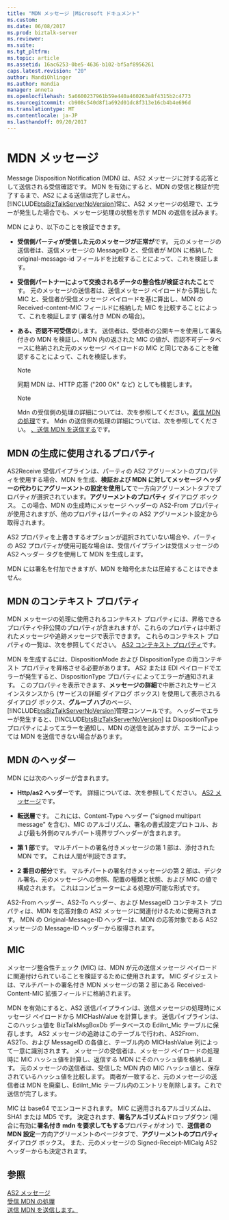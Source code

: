 ```yaml
---
title: "MDN メッセージ |Microsoft ドキュメント"
ms.custom: 
ms.date: 06/08/2017
ms.prod: biztalk-server
ms.reviewer: 
ms.suite: 
ms.tgt_pltfrm: 
ms.topic: article
ms.assetid: 16ac6253-0be5-4636-b102-bf5af8956261
caps.latest.revision: "20"
author: MandiOhlinger
ms.author: mandia
manager: anneta
ms.openlocfilehash: 5a6600237961b59e440a460263a8f4315b2c4773
ms.sourcegitcommit: cb908c540d8f1a692d01dc8f313e16cb4b4e696d
ms.translationtype: MT
ms.contentlocale: ja-JP
ms.lasthandoff: 09/20/2017
---
```

# <a name="mdn-messages"></a>MDN メッセージ
Message Disposition Notification (MDN) は、AS2 メッセージに対する応答として送信される受信確認です。 MDN を有効にすると、MDN の受信と検証が完了するまで、AS2 による送信は完了しません。 [!INCLUDE[btsBizTalkServerNoVersion](../includes/btsbiztalkservernoversion-md.md)]常に、AS2 メッセージの処理で、エラーが発生した場合でも、メッセージ処理の状態を示す MDN の返信を試みます。  
  
 MDN により、以下のことを検証できます。  
  
-   **受信側パーティが受信した元のメッセージが正常が**です。 元のメッセージの送信者は、送信メッセージの MessageID と、受信者が MDN に格納した original-message-id フィールドを比較することによって、これを検証します。  
  
-   **受信側パートナーによって交換されるデータの整合性が検証されたこと**です。 元のメッセージの送信者は、送信メッセージ ペイロードから算出した MIC と、受信者が受信メッセージ ペイロードを基に算出し、MDN の Received-content-MIC フィールドに格納した MIC を比較することによって、これを検証します (署名付き MDN の場合)。  
  
-   **ある、否認不可受信の**します。 送信者は、受信者の公開キーを使用して署名付きの MDN を検証し、MDN 内の返された MIC の値が、否認不可データベースに格納された元のメッセージ ペイロードの MIC と同じであることを確認することによって、これを検証します。  
  
    > [!NOTE]
    >  同期 MDN は、HTTP 応答 ("200 OK" など) としても機能します。  
  
    > [!NOTE]
    >  Mdn の受信側の処理の詳細については、次を参照してください。[着信 MDN の処理](../core/processing-an-incoming-mdn.md)です。 Mdn の送信側の処理の詳細については、次を参照してください。 [、送信 MDN を送信する](../core/sending-an-outgoing-mdn.md)です。  
  
## <a name="properties-used-to-generate-the-mdn"></a>MDN の生成に使用されるプロパティ  
 AS2Receive 受信パイプラインは、パーティの AS2 アグリーメントのプロパティを使用する場合、MDN を生成、**検証および MDN に対してメッセージ ヘッダーの代わりにアグリーメントの設定を使用して**で一方向アグリーメントタブでプロパティが選択されています。**アグリーメントのプロパティ** ダイアログ ボックス。 この場合、MDN の生成時にメッセージ ヘッダーの AS2-From プロパティが使用されますが、他のプロパティはパーティの AS2 アグリーメント設定から取得されます。  
  
 AS2 プロパティを上書きするオプションが選択されていない場合や、パーティの AS2 プロパティが使用可能な場合は、受信パイプラインは受信メッセージの AS2 ヘッダー タグを使用して MDN を生成します。  
  
 MDN には署名を付加できますが、MDN を暗号化または圧縮することはできません。  
  
## <a name="mdn-context-properties"></a>MDN のコンテキスト プロパティ  
 MDN メッセージの処理に使用されるコンテキスト プロパティには、昇格できるプロパティや非公開のプロパティが含まれますが、これらのプロパティは中断されたメッセージや追跡メッセージで表示できます。 これらのコンテキスト プロパティの一覧は、次を参照してください。 [AS2 コンテキスト プロパティ](../core/as2-context-properties.md)です。  
  
 MDN を生成するには、DispositionMode および DispositionType の両コンテキスト プロパティを昇格させる必要があります。 AS2 または EDI ペイロードでエラーが発生すると、DispositionType プロパティによってエラーが通知されます。 このプロパティを表示できます、**メッセージの詳細**で中断されたサービス インスタンスから (サービスの詳細 ダイアログ ボックス) を使用して表示されるダイアログ ボックス、**グループ ハブ**のページ、 [!INCLUDE[btsBizTalkServerNoVersion](../includes/btsbiztalkservernoversion-md.md)]管理コンソールです。 ヘッダーでエラーが発生すると、[!INCLUDE[btsBizTalkServerNoVersion](../includes/btsbiztalkservernoversion-md.md)] は DispositionType プロパティによってエラーを通知し、MDN の送信を試みますが、エラーによっては MDN を送信できない場合があります。  
  
## <a name="mdn-headers"></a>MDN のヘッダー  
 MDN には次のヘッダーが含まれます。  
  
-   **Http/as2 ヘッダー**です。 詳細については、次を参照してください。 [AS2 メッセージ](../core/as2-messages.md)です。  
  
-   **転送層**です。 これには、Content-Type ヘッダー ("signed multipart message" を含む)、MIC のアルゴリズム、署名の書式設定プロトコル、および最も外側のマルチパート境界サブヘッダーが含まれます。  
  
-   **第 1 部**です。 マルチパートの署名付きメッセージの第 1 部は、添付された MDN です。 これは人間が判読できます。  
  
-   **2 番目の部分**です。 マルチパートの署名付きメッセージの第 2 部は、デジタル署名、元のメッセージへの参照、配置の種類と状態、および MIC の値で構成されます。 これはコンピューターによる処理が可能な形式です。  
  
 AS2-From ヘッダー、AS2-To ヘッダー、および MessageID コンテキスト プロパティは、MDN を応答対象の AS2 メッセージに関連付けるために使用されます。 MDN の Original-Message-ID ヘッダーは、MDN の応答対象である AS2 メッセージの Message-ID ヘッダーから取得されます。  
  
## <a name="mic"></a>MIC  
 メッセージ整合性チェック (MIC) は、MDN が元の送信メッセージ ペイロードに関連付けられていることを検証するために使用されます。 MIC ダイジェストは、マルチパートの署名付き MDN メッセージの第 2 部にある Received-Content-MIC 拡張フィールドに格納されます。  
  
 MDN を有効にすると、AS2 送信パイプラインは、送信メッセージの処理時にメッセージ ペイロードから MICHashValue を計算します。 送信パイプラインは、このハッシュ値を BizTalkMsgBoxDb データベースの EdiInt_Mic テーブルに保存します。 AS2 メッセージの追跡はこのテーブルで行われ、AS2From、AS2To、および MessageID の各値と、テーブル内の MICHashValue 列によって一意に識別されます。 メッセージの受信者は、メッセージ ペイロードの処理時に MIC ハッシュ値を計算し、返信する MDN にそのハッシュ値を格納します。 元のメッセージの送信者は、受信した MDN 内の MIC ハッシュ値と、保存されているハッシュ値を比較します。 両者が一致すると、元のメッセージの送信者は MDN を廃棄し、EdiInt_Mic テーブル内のエントリを削除します。これで送信が完了します。  
  
 MIC は base64 でエンコードされます。 MIC に適用されるアルゴリズムは、SHA1 または MD5 です。 決定されます、**署名アルゴリズム**ドロップダウン (場合に有効に**署名付き mdn を要求してもする**プロパティがオン) で、**送信者の MDN 設定**一方向アグリーメントのページタブで、**アグリーメントのプロパティ** ダイアログ ボックス。 また、元のメッセージの Signed-Receipt-MICalg AS2 ヘッダーからも決定されます。  
  
## <a name="see-also"></a>参照  
 [AS2 メッセージ](../core/as2-messages.md)   
 [受信 MDN の処理](../core/processing-an-incoming-mdn.md)   
 [送信 MDN を送信します。](../core/sending-an-outgoing-mdn.md)